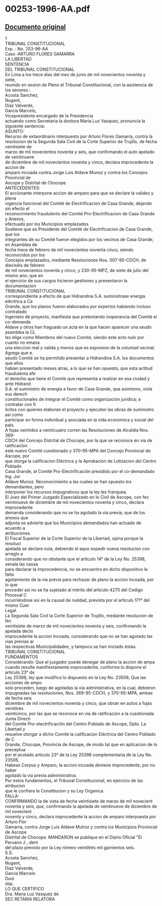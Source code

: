 
00253-1996-AA.pdf
=================
  
[Documento original](https://tc.gob.pe/jurisprudencia/1997/00253-1996-AA.pdf)  
---  
1  
TRIBUNAL CONSTITUCIONAL  
Exp. : No. 253-96-AA  
Caso :ARTURO FLORES GAMARRA  
LA LIBERTAD  
SENTENCIA  
DEL TRIBUNAL CONSTITUCIONAL  
En Lima a los trece dias del mes de junio de mil novecientos noventa y siete,  
reunido en sesion de Pleno el Tribunal Constitucional, con la asistencia de los senores :  
Acosta Sanchez,  
Nugent,  
Diaz Valverde,  
Garcia Marcelo,  
Vicepresidente encargado de la Presidencia  
actuando como Secretaria la doctora Maria Luz Vasquez, pronuncia la siguiente sentencia:  
ASUNTO:  
Recurso de extaordinario interpuesto por Arturo Flores Gamarra, contra la  
resolucion de la Segunda Sala Civil de la Corte Superior de Trujillo, de fecha veintisiete de  
marzo de mil novecientos noventa y seis, que confirmando el auto apelado de veintinueve  
de diciembre de mil novecientos noventa y cinco, declara improcedente la accion de  
amparo incoada contra Jorge Luis Aldave Munoz y contra los Concejos Provincial de  
Ascope y Distrital de Chocope.  
ANTECEDENTES:  
El accionante interpone accion de amparo para que se declare la validez y plena  
vigencia funcional del Comité de Electrificacion de Casa Grande, dejando sin efecto el  
reconocimiento fraudulento del Comité Pro-Electrificacion de Casa Grande y Anexos,  
efectuado por los Municipios emplazados  
Sostiene que es Presidente del Comité de Electrificacion de Casa Grande, que los  
integrantes de su Comité fueron elegidos por los vecinos de Casa Grande, en Asamblea de  
fecha trece de febrero de mil novecientos noventa cinco, siendo reconocidos por los  
Concejos emplazados, mediante Resoluciones Nos. 007-95-CDCH, de dieciséis de febrero  
de mil novecientos noventa y cinco, y 230-95-MPZ, de siete de julio del mismo ano; que en  
el ejercicio de sus cargos hicieron gestiones y presentaron la documentacion  
TRIBUNAL CONSTITUCIONAL  
correspondiente a efecto de que Hidrandina S.A. suministrase energia eléctrica a Ca  
Grande, que los planos fueron elaborados por expertos habiendo incluso contratado  
Ingeniero de proyecto, manfiesta que pretextando inoperancia del Comité el co-demanda  
Aldave y otros han fraguado un acta en la que hacen aparecer una seudo asamblea la CL  
les elige como Miembros del nuevo Comité, siendo este acto nulo por cuanto no emana  
una eleccion real y valida y menos que es expresion de la voluntad vecinal. Agrega que e.  
seudo Comité se ha permitido presentar a Hidrandina S.A. los documentos que ellos  
habian presentado meses atras, a lo que se han opuesto, que esta actitud fraudulenta afe  
el derecho que tiene el Comité que representa a realizar en esa ciudad y ante Hidrand  
S.A. el suministro de energia a favor de Casa Grande, que asimismo, viola sus derech  
constitucionales de integrar el Comité como organizacion juridica; a contratar con fi  
licitos con quienes elaboran el proyecto y ejecuten las obras de suministro asi como  
participar en forma individual y asociada en la vida economica y social del pais.  
A fojas veintidos a veinticuatro corren las Resoluciones de Alcaldia Nos. 369-  
CDCH del Concejo Distrital de Chocope, por la que se reconoce en via de ratificacion  
este nuevo Comité cuestionado y 370-95-MPA del Concejo Provincial de Ascope, por  
que otorga la calificacion Eléctrica y la Aprobacion de Lotizacion del Centro Poblado  
Casa Grande, al Comité Pro-Electrificaciôn presidido por el co-demandado Ing. Jor  
Aldave Munoz. Reconocimiento a las cuales se han opuesto los demandantes, pero  
interponer los recursos impugnativos que la ley les franquea.  
El Juez del Primer Juzgado Especializado en lo Civil de Ascope, con fec  
veintinueve de diciembre de mil novecientos noventa y cinco, declara improcedente  
demanda considerando que no se ha agotado la via previa; que de los anexos que  
adjunta se advierte que los Municipios demandados han actuado de acuerdo a  
atribuciones.  
El Fiscal Superior de la Corte Superior de la Libertad, opina porque la resoluci  
apelada se declare nula, debiendo el aquo expedir nueva resolucion con arreglo a  
considerando que no obstante que el articulo 14° de la Ley No. 25398, senala las causa  
para declarar la improcedencia, no se encuentra en dicho dispositivo la falta  
agotamiento de la via previa para rechazar de plano la accion incoada, por lo que  
proceder asi no se ha sujetado al mérito del articulo 4270 del Codigo Procesal C  
incurriéndose asi en la causal de nulidad, prevista por el articulo 171° del mismo Cuer  
Legal.  
La Segunda Sala Civil la Corte Superior de Trujillo, mediante resolucion de fec  
veintisiete de marzo de mil novecientos noventa y seis, confirmando la apelada declo  
improcedente la accion incoada, considerando que no se han agotado las vias previas ar  
las respectivas Municipalidades, y tampoco se han iniciado éstas.  
TRIBUNAL CONSTITUCIONAL  
FUNDAMENTOS  
Considerando: Que el juzgador puede denegar de plano la accion de ampa  
cuando resulte manifiestamente improcedente, conforme lo dispone el articulo 23° de  
Ley 25398, ley que modifica lo dispuesto en la Ley No. 23506; Que las acciones de ampo  
solo proceden, luego de agotadas la via administrativa, en la cual, debieron  
impugnadas las resoluciones, Nos. 369-95-CDCH, y 370-95-MPA, ambas de fecha seis  
diciembre de mil novecientos noventa y cinco, que obran en autos a fojas veintitrés  
veinticinco, por las que se reconoce en via de ratificacion a la cuestionada Junta Directi  
del Comité Pro-electrificaciôn del Centro Poblado de Ascope, Dpto. La Libertad y  
resuelve otorgar a dicho Comité la calificacion Eléctrica del Centro Poblado de C  
Grande, Chocope, Provincia de Ascope, de modo tal que en aplicacion de lo preceptua  
por el acotado articulo 23° de la Ley 25398 complementaria de la Ley No. 23506,  
Habeas Corpus y Amparo, la accion incoada deviene improcedente, por no haber  
agotado la via previa administrativa.  
Por estos fundamentos, el Tribunal Constitucional, en ejercicio de las atribucion  
que le confiere la Constitucion y su Ley Organica.  
FALLA:  
CONFIRMANDO la de vista de fecha veintisiete de marzo de mil novecient  
noventa y seis, que, confirmando la apelada de veintinueve de diciembre de mil novecient  
noventa y cinco, declara improcedente la accion de amparo interpuesta por Arturo Flor  
Gamarra, contra Jorge Luis Aldave Muhoz y contra los Municipios Provincial de Ascope  
Distrital de Chocope. MANDARON se publique en el Diario Oficial "El Peruano J , dent  
del plazo previsto por la Ley nimero veintitrés mil gpinientos seis.  
S.S.  
Acosta Sanchez,  
Nugent,  
Diaz Valverde,  
Garcia Marcelo  
Duoi  
sbp.  
LO QUE CERTIFICO  
Dra. Maria Luz Vasquez de  
SEC RETARIA RELATORA